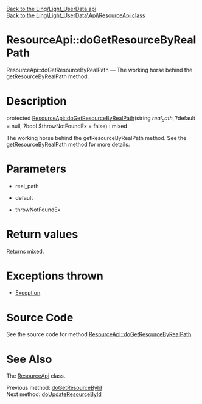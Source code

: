 [Back to the Ling/Light_UserData api](https://github.com/lingtalfi/Light_UserData/blob/master/doc/api/Ling/Light_UserData.md)<br>
[Back to the Ling\Light_UserData\Api\ResourceApi class](https://github.com/lingtalfi/Light_UserData/blob/master/doc/api/Ling/Light_UserData/Api/ResourceApi.md)


ResourceApi::doGetResourceByRealPath
================



ResourceApi::doGetResourceByRealPath — The working horse behind the getResourceByRealPath method.




Description
================


protected [ResourceApi::doGetResourceByRealPath](https://github.com/lingtalfi/Light_UserData/blob/master/doc/api/Ling/Light_UserData/Api/ResourceApi/doGetResourceByRealPath.md)(string $real_path, ?$default = null, ?bool $throwNotFoundEx = false) : mixed




The working horse behind the getResourceByRealPath method.
See the getResourceByRealPath method for more details.




Parameters
================


- real_path

    

- default

    

- throwNotFoundEx

    


Return values
================

Returns mixed.


Exceptions thrown
================

- [Exception](http://php.net/manual/en/class.exception.php).&nbsp;







Source Code
===========
See the source code for method [ResourceApi::doGetResourceByRealPath](https://github.com/lingtalfi/Light_UserData/blob/master/Api/ResourceApi.php#L229-L243)


See Also
================

The [ResourceApi](https://github.com/lingtalfi/Light_UserData/blob/master/doc/api/Ling/Light_UserData/Api/ResourceApi.md) class.

Previous method: [doGetResourceById](https://github.com/lingtalfi/Light_UserData/blob/master/doc/api/Ling/Light_UserData/Api/ResourceApi/doGetResourceById.md)<br>Next method: [doUpdateResourceById](https://github.com/lingtalfi/Light_UserData/blob/master/doc/api/Ling/Light_UserData/Api/ResourceApi/doUpdateResourceById.md)<br>

